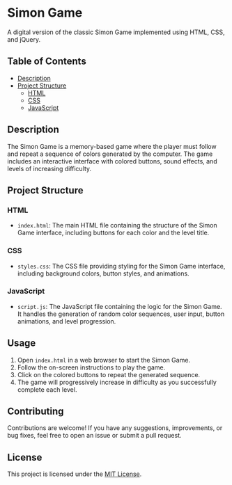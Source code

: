 # Simon Game

A digital version of the classic Simon Game implemented using HTML, CSS, and jQuery.

## Table of Contents

- [Description](#description)
- [Project Structure](#project-structure)
  - [HTML](#html)
  - [CSS](#css)
  - [JavaScript](#javascript)

## Description

The Simon Game is a memory-based game where the player must follow and repeat a sequence of colors generated by the computer. The game includes an interactive interface with colored buttons, sound effects, and levels of increasing difficulty.

## Project Structure

### HTML

- `index.html`: The main HTML file containing the structure of the Simon Game interface, including buttons for each color and the level title.

### CSS

- `styles.css`: The CSS file providing styling for the Simon Game interface, including background colors, button styles, and animations.

### JavaScript

- `script.js`: The JavaScript file containing the logic for the Simon Game. It handles the generation of random color sequences, user input, button animations, and level progression.

## Usage

1. Open `index.html` in a web browser to start the Simon Game.
2. Follow the on-screen instructions to play the game.
3. Click on the colored buttons to repeat the generated sequence.
4. The game will progressively increase in difficulty as you successfully complete each level.

## Contributing

Contributions are welcome! If you have any suggestions, improvements, or bug fixes, feel free to open an issue or submit a pull request.

## License

This project is licensed under the [MIT License](LICENSE).
